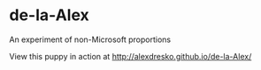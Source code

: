de-la-Alex
==========

An experiment of non-Microsoft proportions

View this puppy in action at http://alexdresko.github.io/de-la-Alex/
